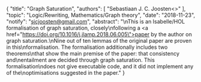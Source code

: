 {
    "title": "Graph Saturation",
    "authors": [
        "Sebastiaan J. C. Joosten<>"
    ],
    "topic": "Logic/Rewriting, Mathematics/Graph theory",
    "date": "2018-11-23",
    "notify": "sjcjoosten@gmail.com",
    "abstract": "\nThis is an Isabelle/HOL formalisation of graph saturation, closely\nfollowing a <a href=\"https://doi.org/10.1016/j.jlamp.2018.06.005\">paper by the author</a> on graph saturation.\nNine out of ten lemmas of the original paper are proven in this\nformalisation. The formalisation additionally includes two theorems\nthat show the main premise of the paper: that consistency and\nentailment are decided through graph saturation. This formalisation\ndoes not give executable code, and it did not implement any of the\noptimisations suggested in the paper."
}